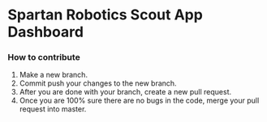 # Spartan Robotics Scout App Dashboard

### How to contribute

1. Make a new branch.
2. Commit push your changes to the new branch.
3. After you are done with your branch, create a new pull request.
4. Once you are 100% sure there are no bugs in the code, merge your pull request into master.

